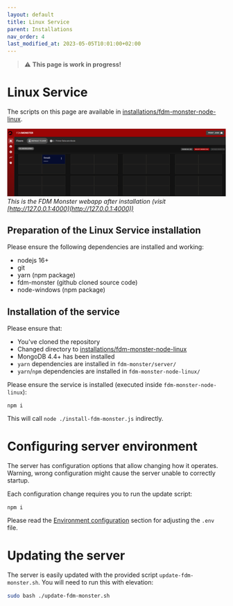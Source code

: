```yaml
---
layout: default
title: Linux Service
parent: Installations
nav_order: 4
last_modified_at: 2023-05-05T10:01:00+02:00
---
```


> :warning: **This page is work in progress!**

# Linux Service
The scripts on this page are available in [installations/fdm-monster-node-linux](../../installations/fdm-monster-node-linux).

![Image](../images/server-running.png)
*This is the FDM Monster webapp after installation (visit [http://127.0.0.1:4000](http://127.0.0.1:4000))*

## Preparation of the Linux Service installation

Please ensure the following dependencies are installed and working:

- nodejs 16+
- git
- yarn (npm package)
- fdm-monster (github cloned source code)
- node-windows (npm package)

## Installation of the service

Please ensure that:

- You've cloned the repository
- Changed directory to [installations/fdm-monster-node-linux](../../installations/fdm-monster-node-linux)
- MongoDB 4.4+ has been installed
- `yarn` dependencies are installed in `fdm-monster/server/`
- `yarn`/`npm` dependencies are installed in `fdm-monster-node-linux/`

Please ensure the service is installed (executed inside `fdm-monster-node-linux`):

```shell
npm i
```

This will call `node ./install-fdm-monster.js` indirectly.

# Configuring server environment

The server has configuration options that allow changing how it operates. Warning, wrong configuration might cause the
server unable to correctly startup.

Each configuration change requires you to run the update script:

```shell
npm i
```

Please read the [Environment configuration](env_config.md) section for adjusting the `.env` file.

# Updating the server

The server is easily updated with the provided script `update-fdm-monster.sh`.
You will need to run this with elevation:

```bash
sudo bash ./update-fdm-monster.sh
```
